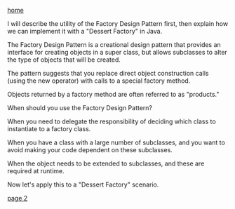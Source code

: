 [home](./page01.md)

I will describe the utility of the Factory Design Pattern first, then explain how we can implement it with a "Dessert Factory" in Java. 

The Factory Design Pattern is a creational design pattern that provides an interface for creating objects in a super class, but allows subclasses to alter the type of objects that will be created. 

The pattern suggests that you replace direct object construction calls (using the new operator) with calls to a special factory method. 

Objects returned by a factory method are often referred to as "products."

When should you use the Factory Design Pattern?

When you need to delegate the responsibility of deciding which class to instantiate to a factory class.

When you have a class with a large number of subclasses, and you want to avoid making your code dependent on these subclasses.

When the object needs to be extended to subclasses, and these are required at runtime.

Now let's apply this to a "Dessert Factory" scenario.

[page 2](./page02.md)
